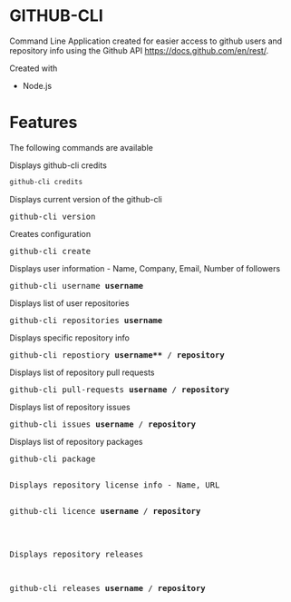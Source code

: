 
# GITHUB-CLI

Command Line Application created for easier access to github users and repository info using the Github API
https://docs.github.com/en/rest/.

Created with
- Node.js


# Features

The following commands are available

Displays github-cli credits

```sh
github-cli credits
```

Displays current version of the github-cli

<pre>
github-cli version
</pre>

Creates configuration

<pre>
github-cli create
</pre>

Displays user information - Name, Company, Email, Number of followers

<pre>
github-cli username <b>username</b>
</pre>

Displays list of user repositories

<pre>
github-cli repositories <b>username</b>
</pre>

Displays specific repository info

<pre>
github-cli repostiory <b>username**</b> / <b>repository</b>
</pre>

Displays list of repository pull requests

<pre>
github-cli pull-requests <b>username</b> / <b>repository</b>
</pre>

Displays list of repository issues 

<pre>
github-cli issues <b>username</b> / <b>repository</b>
</pre>

Displays list of repository packages

<pre>
github-cli package 
<pre>

Displays repository license info - Name, URL

<pre>
github-cli licence <b>username</b> / <b>repository</b>
</pre>

Displays repository releases

<pre>
github-cli releases <b>username</b> / <b>repository</b>
</pre>
